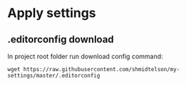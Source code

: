# Apply settings
## .editorconfig download
In project root folder run download config command:

`wget https://raw.githubusercontent.com/shmidtelson/my-settings/master/.editorconfig`
